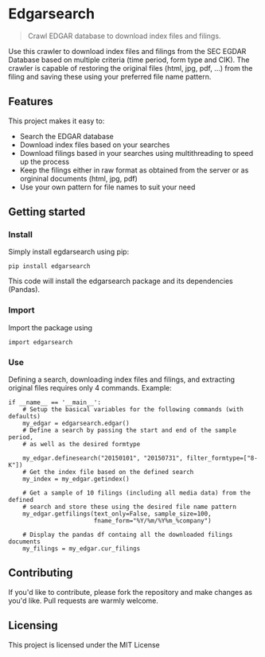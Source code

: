 # Edgarsearch
> Crawl EDGAR database to download index files and filings.

Use this crawler to download index files and filings from the SEC EGDAR Database based on multiple criteria (time period, form type and CIK). The crawler is capable of restoring the original files (html, jpg, pdf, ...) from the filing and saving these using your preferred file name pattern.


## Features

This project makes it easy to:
* Search the EDGAR database
* Download index files based on your searches
* Download filings based in your searches using multithreading to speed up the process
* Keep the filings either in raw format as obtained from the server or as orgininal documents (html, jpg, pdf)
* Use your own pattern for file names to suit your need

## Getting started
### Install

Simply install egdarsearch using pip:

```shell
pip install edgarsearch
```

This code will install the edgarsearch package and its dependencies (Pandas).


### Import

Import the package using

```shell
import edgarsearch
```

### Use

Defining a search, downloading index files and filings, and extracting original files requires only 4 commands.
Example:

```shell
if __name__ == '__main__':
    # Setup the basical variables for the following commands (with defaults)
    my_edgar = edgarsearch.edgar()
    # Define a search by passing the start and end of the sample period,
    # as well as the desired formtype

    my_edgar.definesearch("20150101", "20150731", filter_formtype=["8-K"])
    # Get the index file based on the defined search
    my_index = my_edgar.getindex()

    # Get a sample of 10 filings (including all media data) from the defined
    # search and store these using the desired file name pattern
    my_edgar.getfilings(text_only=False, sample_size=100,
                        fname_form="%Y/%m/%Y%m_%company")

    # Display the pandas df containg all the downloaded filings documents
    my_filings = my_edgar.cur_filings
```
## Contributing

If you'd like to contribute, please fork the repository and make changes as
you'd like. Pull requests are warmly welcome.

## Licensing

This project is licensed under the MIT License
